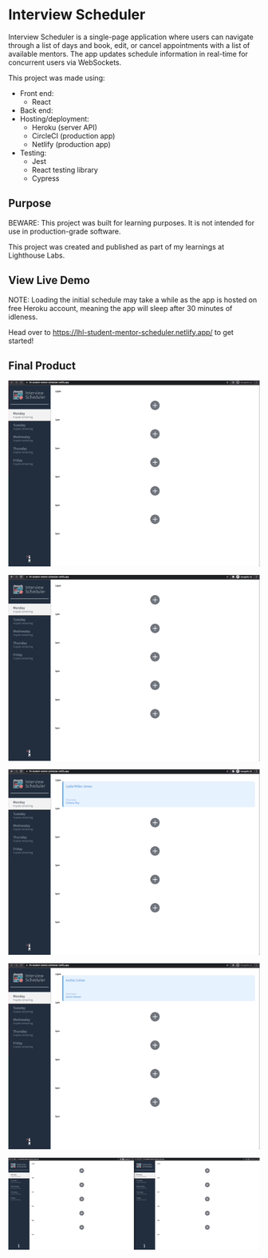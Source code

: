 # Interview Scheduler

Interview Scheduler is a single-page application where users can navigate through a list of days and book, edit, or cancel appointments with a list of available mentors. The app updates schedule information in real-time for concurrent users via WebSockets.

This project was made using:

- Front end:
  - React
- Back end:
- Hosting/deployment:
  - Heroku (server API)
  - CircleCI (production app)
  - Netlify (production app)
- Testing:
  - Jest
  - React testing library
  - Cypress

## Purpose

BEWARE: This project was built for learning purposes. It is not intended for use in production-grade software.

This project was created and published as part of my learnings at Lighthouse Labs.

## View Live Demo

NOTE: Loading the initial schedule may take a while as the app is hosted on free Heroku account, meaning the app will sleep after 30 minutes of idleness.

Head over to https://lhl-student-mentor-scheduler.netlify.app/ to get started!

## Final Product

!["Navigating list of days"](https://github.com/jlabedzki/scheduler/blob/master/docs/Navigate%20days.gif?raw=true)

!["Booking an appointment"](https://github.com/jlabedzki/scheduler/blob/master/docs/Book%20appointment.gif?raw=true)

!["Editing an appointment"](https://github.com/jlabedzki/scheduler/blob/master/docs/Edit%20appointment.gif?raw=true)

!["Cancelling an appointment"](https://github.com/jlabedzki/scheduler/blob/master/docs/Delete%20appointment.gif?raw=true)

!["WebSocket functionality"](https://github.com/jlabedzki/scheduler/blob/master/docs/WebSocket%20functionality.gif?raw=true)
